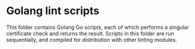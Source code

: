 # Golang lint scripts

This folder contains Golang Go scripts, each of which performs a singular certificate check and returns the result.
Scripts in this folder are run sequentially, and compiled for distribution with other linting modules.
